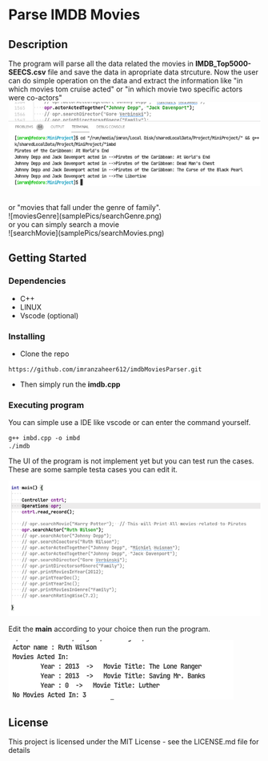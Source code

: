 # Parse IMDB Movies
## Description

The program will parse all the data related the movies in **IMDB_Top5000-SEECS.csv** file and save the data in apropriate data strcuture. Now the user can do simple operation on the data and extract the information like "in which movies tom cruise acted" 
or "in which movie two specific actors were co-actors"
<br>
![coActors](samplePics/searchCoactors.png)

<br>
or "movies that fall under the genre of family".
<br>
![moviesGenre](samplePics/searchGenre.png)

<br>
or you can simply search a movie
<br>
![searchMovie](samplePics/searchMovies.png)



## Getting Started

### Dependencies

* C++
* LINUX
* Vscode (optional)

### Installing

* Clone the repo 
```
https://github.com/imranzaheer612/imdbMoviesParser.git
```

* Then simply run the **imdb.cpp**

### Executing program

You can simple use a IDE like vscode or can enter the command yourself.
```
g++ imbd.cpp -o imbd
./imdb
```

The UI of the program is not implement yet but you can test run the cases. These are some sample testa cases you can edit it.

![operation](samplePics/operations.png)

Edit the **main** according to your choice then run the program.

![actors](samplePics/searchActor.png)




## License

This project is licensed under the MIT License - see the LICENSE.md file for details
